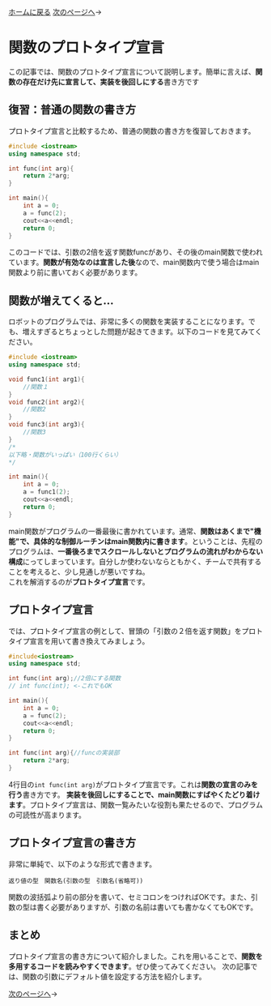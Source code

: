 [ホームに戻る](./C_index_cppplus.md)
[次のページへ](./C01_func_default.md)→

# 関数のプロトタイプ宣言

この記事では、関数のプロトタイプ宣言について説明します。簡単に言えば、**関数の存在だけ先に宣言して、実装を後回しにする**書き方です

## 復習：普通の関数の書き方

プロトタイプ宣言と比較するため、普通の関数の書き方を復習しておきます。

```cpp
#include <iostream>
using namespace std;

int func(int arg){
    return 2*arg;
}

int main(){
    int a = 0;
    a = func(2);
    cout<<a<<endl;
    return 0;
}
```

このコードでは、引数の2倍を返す関数funcがあり、その後のmain関数で使われています。**関数が有効なのは宣言した後**なので、main関数内で使う場合はmain関数より前に書いておく必要があります。

## 関数が増えてくると...
ロボットのプログラムでは、非常に多くの関数を実装することになります。でも、増えすぎるとちょっとした問題が起きてきます。以下のコードを見てみてください。

```cpp
#include <iostream>
using namespace std;

void func1(int arg1){
    //関数１
}
void func2(int arg2){
    //関数2
}
void func3(int arg3){
    //関数3
}
/*
以下略・関数がいっぱい（100行くらい）
*/

int main(){
    int a = 0;
    a = func1(2);
    cout<<a<<endl;
    return 0;
}

```

main関数がプログラムの一番最後に書かれています。通常、**関数はあくまで"機能"で、具体的な制御ルーチンはmain関数内に書きます**。ということは、先程のプログラムは、**一番後ろまでスクロールしないとプログラムの流れがわからない構成**にってしまっています。自分しか使わないならともかく、チームで共有することを考えると、少し見通しが悪いですね。<br>
これを解消するのが**プロトタイプ宣言**です。

## プロトタイプ宣言
では、プロトタイプ宣言の例として、冒頭の「引数の２倍を返す関数」をプロトタイプ宣言を用いて書き換えてみましょう。

```cpp
#include<iostream>
using namespace std;

int func(int arg);//2倍にする関数
// int func(int); <-これでもOK

int main(){
    int a = 0;
    a = func(2);
    cout<<a<<endl;
    return 0;    
}

int func(int arg){//funcの実装部
    return 2*arg;
}

```
4行目の`int func(int arg)`がプロトタイプ宣言です。これは**関数の宣言のみを行う**書き方です。
**実装を後回しにすることで、main関数にすばやくたどり着けます**。プロトタイプ宣言は、関数一覧みたいな役割も果たせるので、プログラムの可読性が高まります。<br>

## プロトタイプ宣言の書き方
非常に単純で、以下のような形式で書きます。
```
返り値の型　関数名(引数の型　引数名(省略可))
```
関数の波括弧より前の部分を書いて、セミコロンをつければOKです。また、引数の型は書く必要がありますが、引数の名前は書いても書かなくてもOKです。

## まとめ
プロトタイプ宣言の書き方について紹介しました。これを用いることで、**関数を多用するコードを読みやすくできます**。ぜひ使ってみてください。
次の記事では、関数の引数にデフォルト値を設定する方法を紹介します。

[次のページへ](./C01_func_default.md)→
